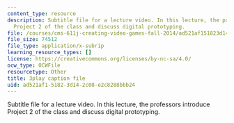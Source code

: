 ```yaml
---
content_type: resource
description: Subtitle file for a lecture video. In this lecture, the professors introduce
  Project 2 of the class and discuss digital prototyping.
file: /courses/cms-611j-creating-video-games-fall-2014/ad521af151823d142c08e2c8288bbb24_dE-QgdrtzHw.srt
file_size: 74512
file_type: application/x-subrip
learning_resource_types: []
license: https://creativecommons.org/licenses/by-nc-sa/4.0/
ocw_type: OCWFile
resourcetype: Other
title: 3play caption file
uid: ad521af1-5182-3d14-2c08-e2c8288bbb24
---
```

Subtitle file for a lecture video. In this lecture, the professors introduce Project 2 of the class and discuss digital prototyping.